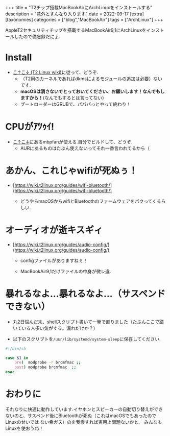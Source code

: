 +++
title = "T2チップ搭載MacBookAirにArchLinuxをインストールする"
description = "意外とすんなり入ります"
date = 2022-09-17
[extra]
[taxonomies]
categories = ["blog","MacBookAir"]
tags = ["ArchLinux"]
+++

AppleT2セキュリティチップを搭載するMacBookAir9,1にArchLinuxをインストールしたので備忘録だにょ.

# Install

- [こ↑こ↓ (T2 Linux wiki)](https://wiki.t2linux.org/distributions/arch/installation/)に従って、どうぞ.
	- （T2用のカーネルであればdkmsによるモジュールの追加は必要）ないです.
	- __macOSは消さないでとっておいてください、お願いします！なんでもしますから！__(なんでもするとは言ってない）
	- ブートローダーはGRUBで、パパパっとやって終わり！

# CPUがｱﾂｩｲ!

- [こ↑こ↓](https://wiki.t2linux.org/guides/fan/)にあるmbpfanが使える.自分でビルドして、どうぞ.
	- AURにあるものはたぶん使えないってそれ一番言われてるから（

# あかん、これじゃwifiが死ぬぅ！

- [https://wiki.t2linux.org/guides/wifi-bluetooth/](https://wiki.t2linux.org/guides/wifi-bluetooth/)

	- どうやらmacOSからwifiとBluetoothのファームウェアをパクってくるらしい.

# オーディオが逝キスギィ
- [https://wiki.t2linux.org/guides/audio-config/](https://wiki.t2linux.org/guides/audio-config/) 

	- configファイルがありますねぇ！

	- MacBookAir9,1だけファイルの中身が微レ違.

# 暴れるなよ...暴れるなよ...（サスペンドできない）

- 丸2日悩んだ末、shellスクリプト書いて一発で直りました（たぶんここで躓いている人多い気がする。漏れだけか？）

- 以下のスクリプトを`/usr/lib/systemd/system-sleep`に保存してください.

```bash
#!/bin/sh

case $1 in
    pre)  modprobe -r brcmfmac ;;
    post) modprobe brcmfmac  ;;
esac

```

# おわりに
それなりに快適に動作しています.イヤホンとスピーカーの自動切り替えができないのと、サスペンド後にBluetoothが死ぬ（これはmacOSでもあったのでLinuxのせいでは
ない希ガス）のを我慢すれば実用上問題ないかと.　みんなもLinuxを使おうね！
